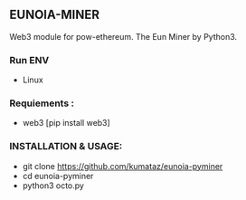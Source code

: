 
## EUNOIA-MINER

Web3 module for pow-ethereum. The Eun Miner by Python3.

### Run ENV

* Linux

### Requiements :

* web3 [pip install web3]

### INSTALLATION & USAGE:

* git clone https://github.com/kumataz/eunoia-pyminer
* cd eunoia-pyminer
* python3 octo.py

